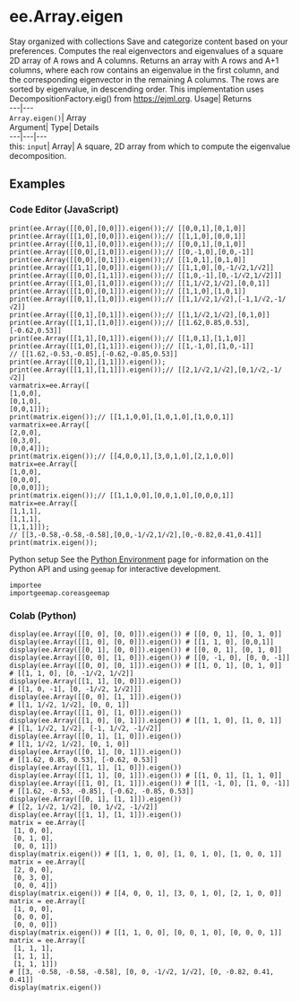  
#  ee.Array.eigen 
Stay organized with collections  Save and categorize content based on your preferences. 
Computes the real eigenvectors and eigenvalues of a square 2D array of A rows and A columns. Returns an array with A rows and A+1 columns, where each row contains an eigenvalue in the first column, and the corresponding eigenvector in the remaining A columns. The rows are sorted by eigenvalue, in descending order. 
This implementation uses DecompositionFactory.eig() from https://ejml.org.
Usage| Returns  
---|---  
`Array.eigen()`| Array  
Argument| Type| Details  
---|---|---  
this: `input`| Array| A square, 2D array from which to compute the eigenvalue decomposition.  
## Examples
### Code Editor (JavaScript)
```
print(ee.Array([[0,0],[0,0]]).eigen());// [[0,0,1],[0,1,0]]
print(ee.Array([[1,0],[0,0]]).eigen());// [[1,1,0],[0,0,1]]
print(ee.Array([[0,1],[0,0]]).eigen());// [[0,0,1],[0,1,0]]
print(ee.Array([[0,0],[1,0]]).eigen());// [[0,-1,0],[0,0,-1]]
print(ee.Array([[0,0],[0,1]]).eigen());// [[1,0,1],[0,1,0]]
print(ee.Array([[1,1],[0,0]]).eigen());// [[1,1,0],[0,-1/√2,1/√2]]
print(ee.Array([[0,0],[1,1]]).eigen());// [[1,0,-1],[0,-1/√2,1/√2]]]
print(ee.Array([[1,0],[1,0]]).eigen());// [[1,1/√2,1/√2],[0,0,1]]
print(ee.Array([[1,0],[0,1]]).eigen());// [[1,1,0],[1,0,1]]
print(ee.Array([[0,1],[1,0]]).eigen());// [[1,1/√2,1/√2],[-1,1/√2,-1/√2]]
print(ee.Array([[0,1],[0,1]]).eigen());// [[1,1/√2,1/√2],[0,1,0]]
print(ee.Array([[1,1],[1,0]]).eigen());// [[1.62,0.85,0.53],[-0.62,0.53]]
print(ee.Array([[1,1],[0,1]]).eigen());// [[1,0,1],[1,1,0]]
print(ee.Array([[1,0],[1,1]]).eigen());// [[1,-1,0],[1,0,-1]]
// [[1.62,-0.53,-0.85],[-0.62,-0.85,0.53]]
print(ee.Array([[0,1],[1,1]]).eigen());
print(ee.Array([[1,1],[1,1]]).eigen());// [[2,1/√2,1/√2],[0,1/√2,-1/√2]]
varmatrix=ee.Array([
[1,0,0],
[0,1,0],
[0,0,1]]);
print(matrix.eigen());// [[1,1,0,0],[1,0,1,0],[1,0,0,1]]
varmatrix=ee.Array([
[2,0,0],
[0,3,0],
[0,0,4]]);
print(matrix.eigen());// [[4,0,0,1],[3,0,1,0],[2,1,0,0]]
matrix=ee.Array([
[1,0,0],
[0,0,0],
[0,0,0]]);
print(matrix.eigen());// [[1,1,0,0],[0,0,1,0],[0,0,0,1]]
matrix=ee.Array([
[1,1,1],
[1,1,1],
[1,1,1]]);
// [[3,-0.58,-0.58,-0.58],[0,0,-1/√2,1/√2],[0,-0.82,0.41,0.41]]
print(matrix.eigen());
```

Python setup
See the [ Python Environment](https://developers.google.com/earth-engine/guides/python_install) page for information on the Python API and using `geemap` for interactive development.
```
importee
importgeemap.coreasgeemap
```

### Colab (Python)
```
display(ee.Array([[0, 0], [0, 0]]).eigen()) # [[0, 0, 1], [0, 1, 0]]
display(ee.Array([[1, 0], [0, 0]]).eigen()) # [[1, 1, 0], [0,0,1]]
display(ee.Array([[0, 1], [0, 0]]).eigen()) # [[0, 0, 1], [0, 1, 0]]
display(ee.Array([[0, 0], [1, 0]]).eigen()) # [[0, -1, 0], [0, 0, -1]]
display(ee.Array([[0, 0], [0, 1]]).eigen()) # [[1, 0, 1], [0, 1, 0]]
# [[1, 1, 0], [0, -1/√2, 1/√2]]
display(ee.Array([[1, 1], [0, 0]]).eigen())
# [[1, 0, -1], [0, -1/√2, 1/√2]]]
display(ee.Array([[0, 0], [1, 1]]).eigen())
# [[1, 1/√2, 1/√2], [0, 0, 1]]
display(ee.Array([[1, 0], [1, 0]]).eigen())
display(ee.Array([[1, 0], [0, 1]]).eigen()) # [[1, 1, 0], [1, 0, 1]]
# [[1, 1/√2, 1/√2], [-1, 1/√2, -1/√2]]
display(ee.Array([[0, 1], [1, 0]]).eigen())
# [[1, 1/√2, 1/√2], [0, 1, 0]]
display(ee.Array([[0, 1], [0, 1]]).eigen())
# [[1.62, 0.85, 0.53], [-0.62, 0.53]]
display(ee.Array([[1, 1], [1, 0]]).eigen())
display(ee.Array([[1, 1], [0, 1]]).eigen()) # [[1, 0, 1], [1, 1, 0]]
display(ee.Array([[1, 0], [1, 1]]).eigen()) # [[1, -1, 0], [1, 0, -1]]
# [[1.62, -0.53, -0.85], [-0.62, -0.85, 0.53]]
display(ee.Array([[0, 1], [1, 1]]).eigen())
# [[2, 1/√2, 1/√2], [0, 1/√2, -1/√2]]
display(ee.Array([[1, 1], [1, 1]]).eigen())
matrix = ee.Array([
 [1, 0, 0],
 [0, 1, 0],
 [0, 0, 1]])
display(matrix.eigen()) # [[1, 1, 0, 0], [1, 0, 1, 0], [1, 0, 0, 1]]
matrix = ee.Array([
 [2, 0, 0],
 [0, 3, 0],
 [0, 0, 4]])
display(matrix.eigen()) # [[4, 0, 0, 1], [3, 0, 1, 0], [2, 1, 0, 0]]
matrix = ee.Array([
 [1, 0, 0],
 [0, 0, 0],
 [0, 0, 0]])
display(matrix.eigen()) # [[1, 1, 0, 0], [0, 0, 1, 0], [0, 0, 0, 1]]
matrix = ee.Array([
 [1, 1, 1],
 [1, 1, 1],
 [1, 1, 1]])
# [[3, -0.58, -0.58, -0.58], [0, 0, -1/√2, 1/√2], [0, -0.82, 0.41, 0.41]]
display(matrix.eigen())
```

